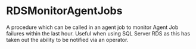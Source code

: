 # RDSMonitorAgentJobs
A procedure which can be called in an agent job to monitor Agent Job failures within the last hour.
Useful when using SQL Server RDS as this has taken out the ability to be notified via an operator.
